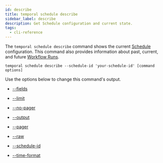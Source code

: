 ```yaml
---
id: describe
title: temporal schedule describe
sidebar_label: describe
description: Get Schedule configuration and current state.
tags:
  - cli-reference
---
```


The `temporal schedule describe` command shows the current [Schedule](/concepts/what-is-a-schedule) configuration.
This command also provides information about past, current, and future [Workflow Runs](/concepts/what-is-a-run-id).

`temporal schedule describe --schedule-id 'your-schedule-id' [command options]`

Use the options below to change this command's output.

- [--fields](/cli/cmd-options/fields)

- [--limit](/cli/cmd-options/limit)

- [--no-pager](/cli/cmd-options/no-pager)

- [--output](/cli/cmd-options/output)

- [--pager](/cli/cmd-options/pager)

- [--raw](/cli/cmd-options/raw)

- [--schedule-id](/cli/cmd-options/schedule-id)

- [--time-format](/cli/cmd-options/time-format)

